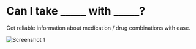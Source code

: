 # Can I take _____ with _____?

Get reliable information about medication / drug combinations with ease.

![Screenshot 1](https://i.imgur.com/G7xtMid.png)